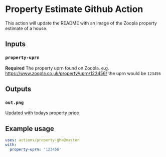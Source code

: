 # Property Estimate Github Action

This action will update the README with an image of the Zoopla property estimate of a house.

## Inputs

### `property-uprn`

**Required** The property uprn found on Zoopla.  e.g. https://www.zoopla.co.uk/property/uprn/123456/ the uprn would be `123456`

## Outputs

### `out.png`

Updated with todays property price

## Example usage

```yaml
uses: actions/property-gha@master
with:
  property-uprn: '123456'
```
